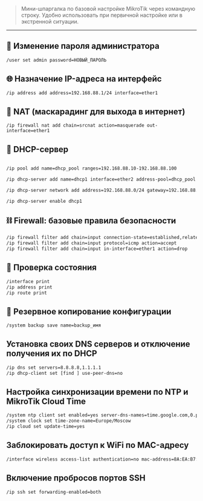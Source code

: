 

> Мини-шпаргалка по базовой настройке MikroTik через командную строку. Удобно использовать при первичной настройке или в экстренной ситуации.

---

## 🔑 Изменение пароля администратора

```bash
/user set admin password=НОВЫЙ_ПАРОЛЬ
```

## 🌐 Назначение IP-адреса на интерфейс

```bash
/ip address add address=192.168.88.1/24 interface=ether1
```

## 🚪 NAT (маскарадинг для выхода в интернет)

```
/ip firewall nat add chain=srcnat action=masquerade out-interface=ether1

```

## 📶 DHCP-сервер
```bash

/ip pool add name=dhcp_pool ranges=192.168.88.10-192.168.88.100

/ip dhcp-server add name=dhcp1 interface=ether2 address-pool=dhcp_pool disabled=no

/ip dhcp-server network add address=192.168.88.0/24 gateway=192.168.88.1

/ip dhcp-server enable dhcp1
```

## ⛓ Firewall: базовые правила безопасности
```bash
/ip firewall filter add chain=input connection-state=established,related action=accept
/ip firewall filter add chain=input protocol=icmp action=accept
/ip firewall filter add chain=input in-interface=ether1 action=drop
```

## 📡 Проверка состояния

```bash
/interface print
/ip address print
/ip route print
```

## 💾 Резервное копирование конфигурации

```bash
/system backup save name=backup_имя
```

## Установка своих DNS серверов и отключение получения их по DHCP

```bash
/ip dns set servers=8.8.8.8,1.1.1.1
/ip dhcp-client set [find ] use-peer-dns=no
```

## Настройка синхронизации времени по NTP и MikroTik Cloud Time

```bash
/system ntp client set enabled=yes server-dns-names=time.google.com,0.pool.ntp.org,1.pool.ntp.org,2.pool.ntp.org,3.pool.ntp.org /system clock set time-zone-autodetect=no 
/system clock set time-zone-name=Europe/Moscow 
/ip cloud set update-time=yes
```

## Заблокировать доступ к WiFi по MAC-адресу
```bash
/interface wireless access-list authentication=no mac-address=8A:EA:B7:2E:38:C1
```

## Включение пробросов портов SSH
```bash
/ip ssh set forwarding-enabled=both
```
